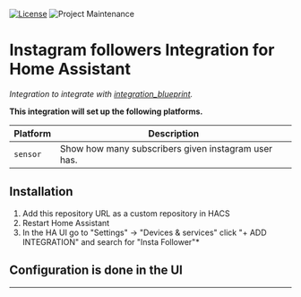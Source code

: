 
[![License][license-shield]](LICENSE)
![Project Maintenance][maintenance-shield]

# Instagram followers Integration for Home Assistant


_Integration to integrate with [integration_blueprint][integration_blueprint]._

**This integration will set up the following platforms.**

Platform | Description
-- | --
`sensor` | Show how many subscribers given instagram user has.

## Installation

1. Add this repository URL as a custom repository in HACS
2. Restart Home Assistant
3. In the HA UI go to "Settings" -> "Devices & services" click "+ ADD INTEGRATION" and search for "Insta Follower"*

## Configuration is done in the UI

<!---->



***

[integration_blueprint]: https://github.com/ludeeus/integration_blueprint
[license-shield]: https://img.shields.io/github/license/ludeeus/integration_blueprint.svg?style=for-the-badge
[maintenance-shield]: https://img.shields.io/badge/maintainer-xamrex-blue.svg?style=for-the-badge
